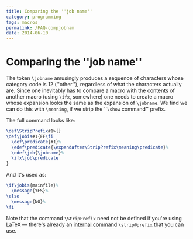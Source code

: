 ```yaml
---
title: Comparing the ''job name''
category: programming
tags: macros
permalink: /FAQ-compjobnam
date: 2014-06-10
---
```


# Comparing the ''job name''

The token `\jobname` amusingly produces a sequence of characters
whose category code is 12 (''other''), regardless of what the characters
actually are.  Since one inevitably has to compare a macro with the
contents of another macro (using `\ifx`, somewhere) one needs to
create a macro whose expansion looks the same as the expansion of
`\jobname`.  We find we can do this with `\meaning`, if we strip
the ''`\show` command'' prefix.

The full command looks like:
<!-- {% raw %} -->
```latex
\def\StripPrefix#1>{}
\def\jobis#1{FF\fi
  \def\predicate{#1}%
  \edef\predicate{\expandafter\StripPrefix\meaning\predicate}%
  \edef\job{\jobname}%
  \ifx\job\predicate
}
```
<!-- {% endraw %} -->
And it's used as:
```latex
\if\jobis{mainfile}%
  \message{YES}%
\else
  \message{NO}%
\fi
```
Note that the command `\StripPrefix` need not be defined if you're
using LaTeX&nbsp;&mdash; there's already an 
[internal command](FAQ-atsigns) `\strip@prefix` that you can
use.

